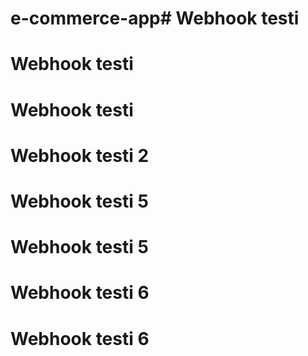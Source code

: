 # e-commerce-app# Webhook testi
# Webhook testi
# Webhook testi
# Webhook testi 2
# Webhook testi 5
# Webhook testi 5
# Webhook testi 6
# Webhook testi 6
